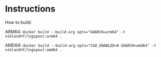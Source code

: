 # Instructions

How to build: 

ARM64: 
`docker build --build-arg opts="GOARCH=arm64" -t niklaskhf/logspout:arm64 .`

AMD64: 
`docker build --build-arg opts="CGO_ENABLED=0 GOARCH=amd64" -t niklaskhf/logspout:amd64 .`